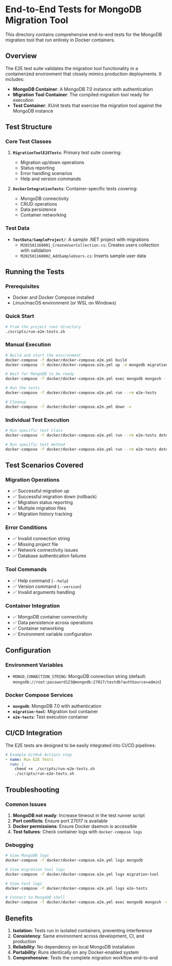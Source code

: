 # End-to-End Tests for MongoDB Migration Tool

This directory contains comprehensive end-to-end tests for the MongoDB migration tool that run entirely in Docker containers.

## Overview

The E2E test suite validates the migration tool functionality in a containerized environment that closely mimics production deployments. It includes:

- **MongoDB Container**: A MongoDB 7.0 instance with authentication
- **Migration Tool Container**: The compiled migration tool ready for execution
- **Test Container**: XUnit tests that exercise the migration tool against the MongoDB instance

## Test Structure

### Core Test Classes

1. **`MigrationToolE2ETests`**: Primary test suite covering:
   - Migration up/down operations
   - Status reporting
   - Error handling scenarios
   - Help and version commands

2. **`DockerIntegrationTests`**: Container-specific tests covering:
   - MongoDB connectivity
   - CRUD operations
   - Data persistence
   - Container networking

### Test Data

- **`TestData/SampleProject/`**: A sample .NET project with migrations
  - `M202501160001_CreateUserCollection.cs`: Creates users collection with validation
  - `M202501160002_AddSampleUsers.cs`: Inserts sample user data

## Running the Tests

### Prerequisites

- Docker and Docker Compose installed
- Linux/macOS environment (or WSL on Windows)

### Quick Start

```bash
# From the project root directory
./scripts/run-e2e-tests.sh
```

### Manual Execution

```bash
# Build and start the environment
docker-compose -f docker/docker-compose.e2e.yml build
docker-compose -f docker/docker-compose.e2e.yml up -d mongodb migration-tool

# Wait for MongoDB to be ready
docker-compose -f docker/docker-compose.e2e.yml exec mongodb mongosh --eval "db.adminCommand('ping')"

# Run the tests
docker-compose -f docker/docker-compose.e2e.yml run --rm e2e-tests

# Cleanup
docker-compose -f docker/docker-compose.e2e.yml down -v
```

### Individual Test Execution

```bash
# Run specific test class
docker-compose -f docker/docker-compose.e2e.yml run --rm e2e-tests dotnet test --filter "ClassName=MigrationToolE2ETests"

# Run specific test method
docker-compose -f docker/docker-compose.e2e.yml run --rm e2e-tests dotnet test --filter "MethodName=CanRunMigrationUp_WithSuccessfulResult"
```

## Test Scenarios Covered

### Migration Operations
- ✅ Successful migration up
- ✅ Successful migration down (rollback)
- ✅ Migration status reporting
- ✅ Multiple migration files
- ✅ Migration history tracking

### Error Conditions
- ✅ Invalid connection string
- ✅ Missing project file
- ✅ Network connectivity issues
- ✅ Database authentication failures

### Tool Commands
- ✅ Help command (`--help`)
- ✅ Version command (`--version`)
- ✅ Invalid arguments handling

### Container Integration
- ✅ MongoDB container connectivity
- ✅ Data persistence across operations
- ✅ Container networking
- ✅ Environment variable configuration

## Configuration

### Environment Variables

- `MONGO_CONNECTION_STRING`: MongoDB connection string (default: `mongodb://root:password123@mongodb:27017/testdb?authSource=admin`)

### Docker Compose Services

- **`mongodb`**: MongoDB 7.0 with authentication
- **`migration-tool`**: Migration tool container
- **`e2e-tests`**: Test execution container

## CI/CD Integration

The E2E tests are designed to be easily integrated into CI/CD pipelines:

```yaml
# Example GitHub Actions step
- name: Run E2E Tests
  run: |
    chmod +x ./scripts/run-e2e-tests.sh
    ./scripts/run-e2e-tests.sh
```

## Troubleshooting

### Common Issues

1. **MongoDB not ready**: Increase timeout in the test runner script
2. **Port conflicts**: Ensure port 27017 is available
3. **Docker permissions**: Ensure Docker daemon is accessible
4. **Test failures**: Check container logs with `docker-compose logs`

### Debugging

```bash
# View MongoDB logs
docker-compose -f docker/docker-compose.e2e.yml logs mongodb

# View migration tool logs
docker-compose -f docker/docker-compose.e2e.yml logs migration-tool

# View test logs
docker-compose -f docker/docker-compose.e2e.yml logs e2e-tests

# Connect to MongoDB shell
docker-compose -f docker/docker-compose.e2e.yml exec mongodb mongosh -u root -p password123 --authenticationDatabase admin
```

## Benefits

1. **Isolation**: Tests run in isolated containers, preventing interference
2. **Consistency**: Same environment across development, CI, and production
3. **Reliability**: No dependency on local MongoDB installation
4. **Portability**: Runs identically on any Docker-enabled system
5. **Comprehensive**: Tests the complete migration workflow end-to-end
